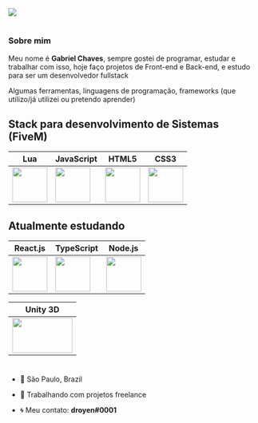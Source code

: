 <img src="https://cdn.discordapp.com/attachments/890289168700297271/890701282417979482/banner_github.png">

# 

<h3>Sobre mim</h3>

Meu nome é <b>Gabriel Chaves</b>, sempre gostei de programar, estudar e trabalhar com isso, hoje faço projetos de Front-end e Back-end, e estudo para ser um desenvolvedor fullstack

Algumas ferramentas, linguagens de programação, frameworks (que utilizo/já utilizei ou pretendo aprender)

<h2>Stack para desenvolvimento de Sistemas (FiveM)</h2>

 Lua | JavaScript | HTML5 | CSS3 |
| --------- | --------- | --------- | --------- |
<img src="https://upload.wikimedia.org/wikipedia/commons/thumb/c/cf/Lua-Logo.svg/1200px-Lua-Logo.svg.png" width="70vw" height="70vh"> | <img src="https://upload.wikimedia.org/wikipedia/commons/thumb/9/99/Unofficial_JavaScript_logo_2.svg/480px-Unofficial_JavaScript_logo_2.svg.png" width="70vw" height="70vh"> | <img src="https://logodownload.org/wp-content/uploads/2016/10/html5-logo-10.png" width="70vw" height="70vh"> | <img src="https://cdn.345tool.com/public/logos/css-formatter-logo.png" width="70vw" height="70vh"> |

<h2>Atualmente estudando</h2>

React.js | TypeScript | Node.js |
--------- | --------- | --------- |
<img src="https://cdn.discordapp.com/attachments/770846775287742468/854777962339237928/2507930-middle.png" width="70vw" height="70vh"> | <img src="https://appmasters.io/static/typescript-logo-26cc95f255ccb936d154b43614f61602.png" width="70vw" height="70vh"> | <img src="https://w7.pngwing.com/pngs/558/166/png-transparent-node-js-javascript-react-express-js-linux-foundation-mongodb-icons-angle-text-rectangle.png" width="70vw" height="70vh"> |

Unity 3D |
--------- |
<img src="https://cdn.discordapp.com/attachments/890289168700297271/890704415802138664/logo-unity-web.png" width="120vw" height="70vh"> | 
#

- 📍 São Paulo, Brazil
- 🔭 Trabalhando com projetos freelance

- 🌀 Meu contato: <b>droyen#0001</b>

#

